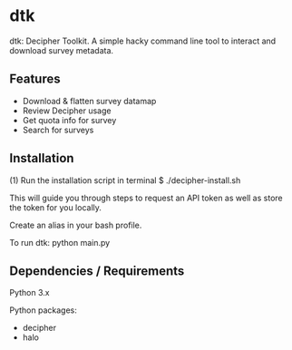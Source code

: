 # dtk

dtk: Decipher Toolkit. A simple hacky command line tool to interact and download survey metadata.

## Features
* Download & flatten survey datamap
* Review Decipher usage
* Get quota info for survey
* Search for surveys

## Installation

(1) Run the installation script in terminal
$ ./decipher-install.sh

This will guide you through steps to request an API token as well as store the token for you locally.

Create an alias in your bash profile.

To run dtk:
python main.py

## Dependencies / Requirements

Python 3.x

Python packages:
* decipher
* halo
